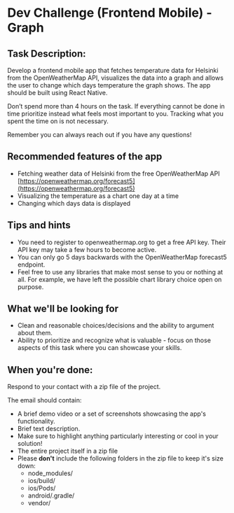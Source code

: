 # Dev Challenge (Frontend Mobile) - Graph

## Task Description:

Develop a frontend mobile app that fetches temperature data for Helsinki from the OpenWeatherMap API, visualizes the data into a graph and allows the user to change which days temperature the graph shows. The app should be built using React Native.

Don’t spend more than 4 hours on the task. If everything cannot be done in time prioritize instead what feels most important to you. Tracking what you spent the time on is not necessary.

Remember you can always reach out if you have any questions!

## Recommended features of the app

- Fetching weather data of Helsinki from the free OpenWeatherMap API [https://openweathermap.org/forecast5](https://openweathermap.org/forecast5)
- Visualizing the temperature as a chart one day at a time
- Changing which days data is displayed

## Tips and hints

- You need to register to openweathermap.org to get a free API key. Their API key may take a few hours to become active.
- You can only go 5 days backwards with the OpenWeatherMap forecast5 endpoint.
- Feel free to use any libraries that make most sense to you or nothing at all. For example, we have left the possible chart library choice open on purpose.

## What we'll be looking for

- Clean and reasonable choices/decisions and the ability to argument about them.
- Ability to prioritize and recognize what is valuable - focus on those aspects of this task where you can showcase your skills.

## When you're done:

Respond to your contact with a zip file of the project.

The email should contain:
- A brief demo video or a set of screenshots showcasing the app's functionality.
- Brief text description.
- Make sure to highlight anything particularly interesting or cool in your solution!
- The entire project itself in a zip file
- Please **don't** include the following folders in the zip file to keep it's size down:
    - node_modules/
    - ios/build/
    - ios/Pods/
    - android/.gradle/
    - vendor/